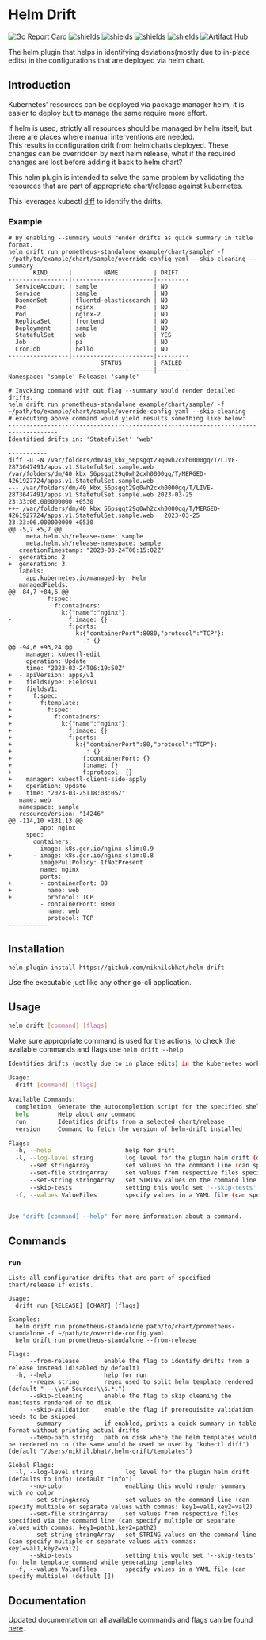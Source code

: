 # Helm Drift


[![Go Report Card](https://goreportcard.com/badge/github.com/nikhilsbhat/helm-drift)](https://goreportcard.com/report/github.com/nikhilsbhat/helm-drift) 
[![shields](https://img.shields.io/badge/license-MIT-blue)](https://github.com/nikhilsbhat/helm-drift/blob/master/LICENSE) 
[![shields](https://godoc.org/github.com/nikhilsbhat/helm-drift?status.svg)](https://godoc.org/github.com/nikhilsbhat/helm-drift)
[![shields](https://img.shields.io/github/v/tag/nikhilsbhat/helm-drift.svg)](https://github.com/nikhilsbhat/helm-drift/tags)
[![shields](https://img.shields.io/github/downloads/nikhilsbhat/helm-drift/total.svg)](https://github.com/nikhilsbhat/helm-drift/releases)
[![Artifact Hub](https://img.shields.io/endpoint?url=https://artifacthub.io/badge/repository/drift)](https://artifacthub.io/packages/search?repo=drift)


The helm plugin that helps in identifying deviations(mostly due to in-place edits) in the configurations that are deployed via helm chart.

## Introduction

Kubernetes' resources can be deployed via package manager helm, it is easier to deploy but to manage the same require more effort.

If helm is used, strictly all resources should be managed by helm itself, but there are places where manual interventions are needed.</br>
This results in configuration drift from helm charts deployed.
These changes can be overridden by next helm release, what if the required changes are lost before adding it back to helm chart?

This helm plugin is intended to solve the same problem by validating the resources that are part of appropriate chart/release against kubernetes.

This leverages kubectl [diff](https://kubernetes.io/docs/reference/generated/kubectl/kubectl-commands#diff) to identify the drifts.

### Example
```shell
# By enabling --summary would render drifts as quick summary in table format.
helm drift run prometheus-standalone example/chart/sample/ -f ~/path/to/example/chart/sample/override-config.yaml --skip-cleaning --summary
       KIND      |         NAME          | DRIFT
-----------------|-----------------------|---------
  ServiceAccount | sample                | NO
  Service        | sample                | NO
  DaemonSet      | fluentd-elasticsearch | NO
  Pod            | nginx                 | NO
  Pod            | nginx-2               | NO
  ReplicaSet     | frontend              | NO
  Deployment     | sample                | NO
  StatefulSet    | web                   | YES
  Job            | pi                    | NO
  CronJob        | hello                 | NO
-----------------|-----------------------|---------
                          STATUS         | FAILED
                 ------------------------|---------
Namespace: 'sample' Release: 'sample'

# Invoking command with out flag --summary would render detailed drifts.
helm drift run prometheus-standalone example/chart/sample/ -f ~/path/to/example/chart/sample/override-config.yaml --skip-cleaning
# executing above command would yield results something like below:
------------------------------------------------------------------------------------
Identified drifts in: 'StatefulSet' 'web'

-----------
diff -u -N /var/folders/dm/40_kbx_56psgqt29q0wh2cxh0000gq/T/LIVE-2873647491/apps.v1.StatefulSet.sample.web /var/folders/dm/40_kbx_56psgqt29q0wh2cxh0000gq/T/MERGED-4261927724/apps.v1.StatefulSet.sample.web
--- /var/folders/dm/40_kbx_56psgqt29q0wh2cxh0000gq/T/LIVE-2873647491/apps.v1.StatefulSet.sample.web	2023-03-25 23:33:06.000000000 +0530
+++ /var/folders/dm/40_kbx_56psgqt29q0wh2cxh0000gq/T/MERGED-4261927724/apps.v1.StatefulSet.sample.web	2023-03-25 23:33:06.000000000 +0530
@@ -5,7 +5,7 @@
     meta.helm.sh/release-name: sample
     meta.helm.sh/release-namespace: sample
   creationTimestamp: "2023-03-24T06:15:02Z"
-  generation: 2
+  generation: 3
   labels:
     app.kubernetes.io/managed-by: Helm
   managedFields:
@@ -84,7 +84,6 @@
           f:spec:
             f:containers:
               k:{"name":"nginx"}:
-                f:image: {}
                 f:ports:
                   k:{"containerPort":8080,"protocol":"TCP"}:
                     .: {}
@@ -94,6 +93,24 @@
     manager: kubectl-edit
     operation: Update
     time: "2023-03-24T06:19:50Z"
+  - apiVersion: apps/v1
+    fieldsType: FieldsV1
+    fieldsV1:
+      f:spec:
+        f:template:
+          f:spec:
+            f:containers:
+              k:{"name":"nginx"}:
+                f:image: {}
+                f:ports:
+                  k:{"containerPort":80,"protocol":"TCP"}:
+                    .: {}
+                    f:containerPort: {}
+                    f:name: {}
+                    f:protocol: {}
+    manager: kubectl-client-side-apply
+    operation: Update
+    time: "2023-03-25T18:03:05Z"
   name: web
   namespace: sample
   resourceVersion: "14246"
@@ -114,10 +131,13 @@
         app: nginx
     spec:
       containers:
-      - image: k8s.gcr.io/nginx-slim:0.9
+      - image: k8s.gcr.io/nginx-slim:0.8
         imagePullPolicy: IfNotPresent
         name: nginx
         ports:
+        - containerPort: 80
+          name: web
+          protocol: TCP
         - containerPort: 8080
           name: web
           protocol: TCP
-----------
```
## Installation

```shell
helm plugin install https://github.com/nikhilsbhat/helm-drift
```
Use the executable just like any other go-cli application.

## Usage

```bash
helm drift [command] [flags]
```
Make sure appropriate command is used for the actions, to check the available commands and flags use `helm drift --help`

```bash
Identifies drifts (mostly due to in place edits) in the kubernetes workloads provisioned via helm charts.

Usage:
  drift [command] [flags]

Available Commands:
  completion  Generate the autocompletion script for the specified shell
  help        Help about any command
  run         Identifies drifts from a selected chart/release
  version     Command to fetch the version of helm-drift installed

Flags:
  -h, --help                     help for drift
  -l, --log-level string         log level for the plugin helm drift (defaults to info) (default "info")
      --set stringArray          set values on the command line (can specify multiple or separate values with commas: key1=val1,key2=val2)
      --set-file stringArray     set values from respective files specified via the command line (can specify multiple or separate values with commas: key1=path1,key2=path2)
      --set-string stringArray   set STRING values on the command line (can specify multiple or separate values with commas: key1=val1,key2=val2)
      --skip-tests               setting this would set '--skip-tests' for helm template command while generating templates
  -f, --values ValueFiles        specify values in a YAML file (can specify multiple) (default [])


Use "drift [command] --help" for more information about a command.
```

## Commands
### `run`

```shell
Lists all configuration drifts that are part of specified chart/release if exists.

Usage:
  drift run [RELEASE] [CHART] [flags]

Examples:
  helm drift run prometheus-standalone path/to/chart/prometheus-standalone -f ~/path/to/override-config.yaml
  helm drift run prometheus-standalone --from-release

Flags:
      --from-release       enable the flag to identify drifts from a release instead (disabled by default)
  -h, --help               help for run
      --regex string       regex used to split helm template rendered (default "---\\n# Source:\\s.*.")
      --skip-cleaning      enable the flag to skip cleaning the manifests rendered on to disk
      --skip-validation    enable the flag if prerequisite validation needs to be skipped
      --summary            if enabled, prints a quick summary in table format without printing actual drifts
      --temp-path string   path on disk where the helm templates would be rendered on to (the same would be used be used by 'kubectl diff') (default "/Users/nikhil.bhat/.helm-drift/templates")

Global Flags:
  -l, --log-level string         log level for the plugin helm drift (defaults to info) (default "info")
      --no-color                 enabling this would render summary with no color
      --set stringArray          set values on the command line (can specify multiple or separate values with commas: key1=val1,key2=val2)
      --set-file stringArray     set values from respective files specified via the command line (can specify multiple or separate values with commas: key1=path1,key2=path2)
      --set-string stringArray   set STRING values on the command line (can specify multiple or separate values with commas: key1=val1,key2=val2)
      --skip-tests               setting this would set '--skip-tests' for helm template command while generating templates
  -f, --values ValueFiles        specify values in a YAML file (can specify multiple) (default [])
```

## Documentation

Updated documentation on all available commands and flags can be found [here](https://github.com/nikhilsbhat/helm-drift/blob/master/docs/doc/drift.md).